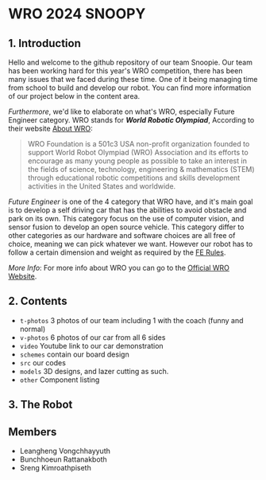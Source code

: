 WRO 2024 SNOOPY
====

## 1. Introduction

Hello and welcome to the github repository of our team Snoopie. Our team has been working hard for this year's WRO competition, there has been many issues that we faced during these time. One of it being managing time from school to build and develop our robot. You can find more information of our project below in the content area.

*Furthermore*, we'd like to elaborate on what's WRO, especially Future Engineer category. WRO stands for ***World Robotic Olympiad***, According to their website [About WRO](https://wro-association.org/wro-foundation/):
> WRO Foundation is a 501c3 USA non-profit organization founded to support World Robot Olympiad (WRO) Association and its efforts to encourage as many young people as possible to take an interest in the fields of science, technology, engineering & mathematics (STEM) through educational robotic competitions and skills development activities in the United States and worldwide.

*Future Engineer* is one of the 4 category that WRO have, and it's main goal is to develop a self driving car that has the abilities to avoid obstacle and park on its own. This category focus on the use of computer vision, and sensor fusion to develop an open source vehicle. This category differ to other categories as our hardware and software choices are all free of choice, meaning we can pick whatever we want. However our robot has to follow a certain dimension and weight as required by the [FE Rules](https://wro-association.org/wp-content/uploads/WRO-2024-Future-Engineers-Self-Driving-Cars-General-Rules.pdf).

*More Info*: For more info about WRO you can go to the [Official WRO Website](https://wro-association.org/).


## 2. Contents

* `t-photos` 3 photos of our team including 1 with the coach (funny and normal)
* `v-photos` 6 photos of our car from all 6 sides
* `video` Youtube link to our car demonstration
* `schemes` contain our board design
* `src` our codes
* `models` 3D designs, and lazer cutting as such.
* `other` Component listing

## 3. The Robot

## Members
- Leangheng Vongchhayyuth 
- Bunchhoeun Rattanakboth
- Sreng Kimroathpiseth 

